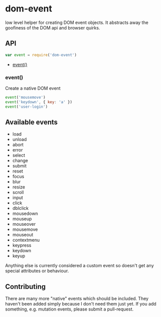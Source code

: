 # dom-event

low level helper for creating DOM event objects. It abstracts away the goofiness of the DOM api and browser quirks.

## API

```javascript
var event = require('dom-event')
```
  - [event()](#event)

### event()

  Create a native DOM event
  
```js
event('mousemove')
event('keydown', { key: 'a' })
event('user-login')
```

## Available events

- load
- unload
- abort
- error
- select
- change
- submit
- reset
- focus
- blur
- resize
- scroll
- input
- click
- dblclick
- mousedown
- mouseup
- mouseover
- mousemove
- mouseout
- contextmenu
- keypress
- keydown
- keyup

Anything else is currently considered a custom event so doesn't get any special attributes or behaviour.

## Contributing
There are many more "native" events which should be included. They haven't been added simply because I don't need them just yet. If you add something, e.g. mutation events, please submit a pull-request.